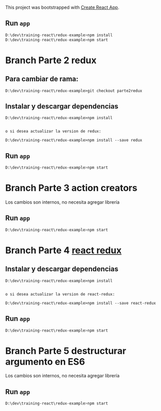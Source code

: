 This project was bootstrapped with [Create React App](https://github.com/facebookincubator/create-react-app).

## Run `app`
```js
D:\dev\training-react\redux-example>npm install
D:\dev\training-react\redux-example>npm start

```

# Branch Parte 2 redux
## Para cambiar de rama:
```
D:\dev\training-react\redux-example>git checkout parte2redux

```
## Instalar y descargar dependencias 
```
D:\dev\training-react\redux-example>npm install


o si desea actualizar la version de redux:

D:\dev\training-react\redux-example>npm install --save redux

```

## Run `app`
```sh
D:\dev\training-react\redux-example>npm start

```

# Branch Parte 3 action creators
Los cambios son internos, no necesita agregar librería

## Run `app`
```sh
D:\dev\training-react\redux-example>npm start

```

# Branch Parte 4 [react redux](https://github.com/reactjs/react-redux)

## Instalar y descargar dependencias 
```
D:\dev\training-react\redux-example>npm install


o si desea actualizar la version de react-redux:

D:\dev\training-react\redux-example>npm install --save react-redux

```

## Run `app`
```sh
D:\dev\training-react\redux-example>npm start

```


# Branch Parte 5 destructurar argumento en ES6
Los cambios son internos, no necesita agregar librería

## Run `app`
```sh
D:\dev\training-react\redux-example>npm start

```
